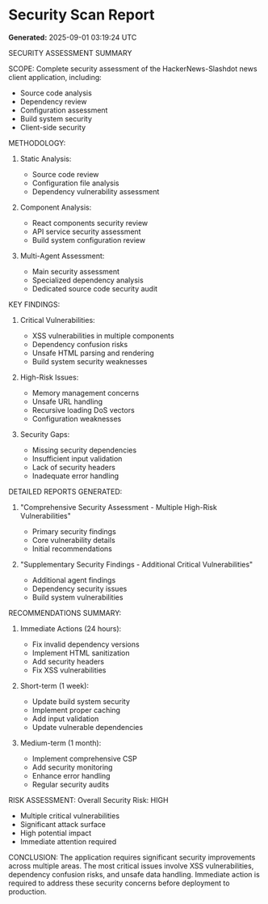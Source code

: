 # Security Scan Report

**Generated:** 2025-09-01 03:19:24 UTC

SECURITY ASSESSMENT SUMMARY

SCOPE:
Complete security assessment of the HackerNews-Slashdot news client application, including:
- Source code analysis
- Dependency review
- Configuration assessment
- Build system security
- Client-side security

METHODOLOGY:
1. Static Analysis:
   - Source code review
   - Configuration file analysis
   - Dependency vulnerability assessment

2. Component Analysis:
   - React components security review
   - API service security assessment
   - Build system configuration review

3. Multi-Agent Assessment:
   - Main security assessment
   - Specialized dependency analysis
   - Dedicated source code security audit

KEY FINDINGS:

1. Critical Vulnerabilities:
   - XSS vulnerabilities in multiple components
   - Dependency confusion risks
   - Unsafe HTML parsing and rendering
   - Build system security weaknesses

2. High-Risk Issues:
   - Memory management concerns
   - Unsafe URL handling
   - Recursive loading DoS vectors
   - Configuration weaknesses

3. Security Gaps:
   - Missing security dependencies
   - Insufficient input validation
   - Lack of security headers
   - Inadequate error handling

DETAILED REPORTS GENERATED:
1. "Comprehensive Security Assessment - Multiple High-Risk Vulnerabilities"
   - Primary security findings
   - Core vulnerability details
   - Initial recommendations

2. "Supplementary Security Findings - Additional Critical Vulnerabilities"
   - Additional agent findings
   - Dependency security issues
   - Build system vulnerabilities

RECOMMENDATIONS SUMMARY:

1. Immediate Actions (24 hours):
   - Fix invalid dependency versions
   - Implement HTML sanitization
   - Add security headers
   - Fix XSS vulnerabilities

2. Short-term (1 week):
   - Update build system security
   - Implement proper caching
   - Add input validation
   - Update vulnerable dependencies

3. Medium-term (1 month):
   - Implement comprehensive CSP
   - Add security monitoring
   - Enhance error handling
   - Regular security audits

RISK ASSESSMENT:
Overall Security Risk: HIGH
- Multiple critical vulnerabilities
- Significant attack surface
- High potential impact
- Immediate attention required

CONCLUSION:
The application requires significant security improvements across multiple areas. The most critical issues involve XSS vulnerabilities, dependency confusion risks, and unsafe data handling. Immediate action is required to address these security concerns before deployment to production.
